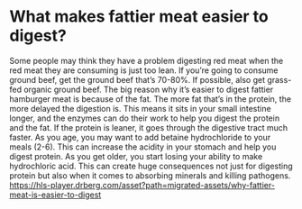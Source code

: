 # What makes fattier meat easier to digest?

Some people may think they have a problem digesting red meat when the red meat they are consuming is just too lean. If you’re going to consume ground beef, get the ground beef that’s 70-80%. If possible, also get grass-fed organic ground beef. The big reason why it’s easier to digest fattier hamburger meat is because of the fat. The more fat that’s in the protein, the more delayed the digestion is. This means it sits in your small intestine longer, and the enzymes can do their work to help you digest the protein and the fat. If the protein is leaner, it goes through the digestive tract much faster. As you age, you may want to add betaine hydrochloride to your meals (2-6). This can increase the acidity in your stomach and help you digest protein. As you get older, you start losing your ability to make hydrochloric acid. This can create huge consequences not just for digesting protein but also when it comes to absorbing minerals and killing pathogens. https://hls-player.drberg.com/asset?path=migrated-assets/why-fattier-meat-is-easier-to-digest